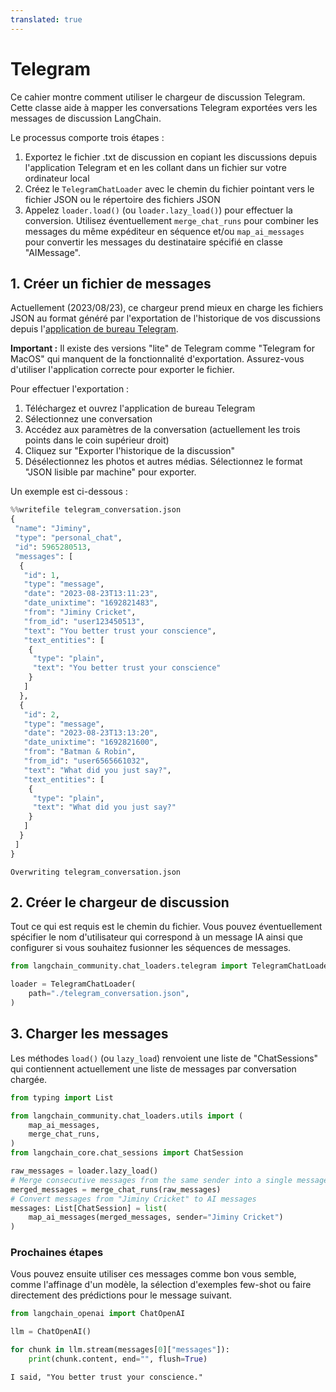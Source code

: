 ```yaml
---
translated: true
---
```


# Telegram

Ce cahier montre comment utiliser le chargeur de discussion Telegram. Cette classe aide à mapper les conversations Telegram exportées vers les messages de discussion LangChain.

Le processus comporte trois étapes :
1. Exportez le fichier .txt de discussion en copiant les discussions depuis l'application Telegram et en les collant dans un fichier sur votre ordinateur local
2. Créez le `TelegramChatLoader` avec le chemin du fichier pointant vers le fichier JSON ou le répertoire des fichiers JSON
3. Appelez `loader.load()` (ou `loader.lazy_load()`) pour effectuer la conversion. Utilisez éventuellement `merge_chat_runs` pour combiner les messages du même expéditeur en séquence et/ou `map_ai_messages` pour convertir les messages du destinataire spécifié en classe "AIMessage".

## 1. Créer un fichier de messages

Actuellement (2023/08/23), ce chargeur prend mieux en charge les fichiers JSON au format généré par l'exportation de l'historique de vos discussions depuis l'[application de bureau Telegram](https://desktop.telegram.org/).

**Important :** Il existe des versions "lite" de Telegram comme "Telegram for MacOS" qui manquent de la fonctionnalité d'exportation. Assurez-vous d'utiliser l'application correcte pour exporter le fichier.

Pour effectuer l'exportation :
1. Téléchargez et ouvrez l'application de bureau Telegram
2. Sélectionnez une conversation
3. Accédez aux paramètres de la conversation (actuellement les trois points dans le coin supérieur droit)
4. Cliquez sur "Exporter l'historique de la discussion"
5. Désélectionnez les photos et autres médias. Sélectionnez le format "JSON lisible par machine" pour exporter.

Un exemple est ci-dessous :

```python
%%writefile telegram_conversation.json
{
 "name": "Jiminy",
 "type": "personal_chat",
 "id": 5965280513,
 "messages": [
  {
   "id": 1,
   "type": "message",
   "date": "2023-08-23T13:11:23",
   "date_unixtime": "1692821483",
   "from": "Jiminy Cricket",
   "from_id": "user123450513",
   "text": "You better trust your conscience",
   "text_entities": [
    {
     "type": "plain",
     "text": "You better trust your conscience"
    }
   ]
  },
  {
   "id": 2,
   "type": "message",
   "date": "2023-08-23T13:13:20",
   "date_unixtime": "1692821600",
   "from": "Batman & Robin",
   "from_id": "user6565661032",
   "text": "What did you just say?",
   "text_entities": [
    {
     "type": "plain",
     "text": "What did you just say?"
    }
   ]
  }
 ]
}
```

```output
Overwriting telegram_conversation.json
```

## 2. Créer le chargeur de discussion

Tout ce qui est requis est le chemin du fichier. Vous pouvez éventuellement spécifier le nom d'utilisateur qui correspond à un message IA ainsi que configurer si vous souhaitez fusionner les séquences de messages.

```python
from langchain_community.chat_loaders.telegram import TelegramChatLoader
```

```python
loader = TelegramChatLoader(
    path="./telegram_conversation.json",
)
```

## 3. Charger les messages

Les méthodes `load()` (ou `lazy_load`) renvoient une liste de "ChatSessions" qui contiennent actuellement une liste de messages par conversation chargée.

```python
from typing import List

from langchain_community.chat_loaders.utils import (
    map_ai_messages,
    merge_chat_runs,
)
from langchain_core.chat_sessions import ChatSession

raw_messages = loader.lazy_load()
# Merge consecutive messages from the same sender into a single message
merged_messages = merge_chat_runs(raw_messages)
# Convert messages from "Jiminy Cricket" to AI messages
messages: List[ChatSession] = list(
    map_ai_messages(merged_messages, sender="Jiminy Cricket")
)
```

### Prochaines étapes

Vous pouvez ensuite utiliser ces messages comme bon vous semble, comme l'affinage d'un modèle, la sélection d'exemples few-shot ou faire directement des prédictions pour le message suivant.

```python
from langchain_openai import ChatOpenAI

llm = ChatOpenAI()

for chunk in llm.stream(messages[0]["messages"]):
    print(chunk.content, end="", flush=True)
```

```output
I said, "You better trust your conscience."
```
